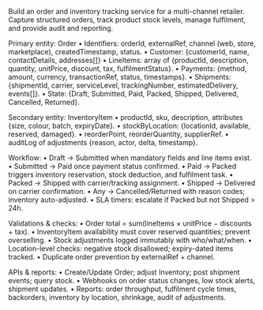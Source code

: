 Build an order and inventory tracking service for a multi-channel retailer. Capture structured orders, track product stock levels, manage fulfilment, and provide audit and reporting.

Primary entity: Order • Identifiers: orderId, externalRef, channel (web, store, marketplace), createdTimestamp, status. • Customer: {customerId, name, contactDetails, addresses[]} • LineItems: array of {productId, description, quantity, unitPrice, discount, tax, fulfilmentStatus}. • Payments: {method, amount, currency, transactionRef, status, timestamps}. • Shipments: {shipmentId, carrier, serviceLevel, trackingNumber, estimatedDelivery, events[]}. • State: {Draft, Submitted, Paid, Packed, Shipped, Delivered, Cancelled, Returned}.

Secondary entity: InventoryItem • productId, sku, description, attributes {size, colour, batch, expiryDate}. • stockByLocation: {locationId, available, reserved, damaged}. • reorderPoint, reorderQuantity, supplierRef. • auditLog of adjustments {reason, actor, delta, timestamp}.

Workflow: • Draft → Submitted when mandatory fields and line items exist. • Submitted → Paid once payment status confirmed. • Paid → Packed triggers inventory reservation, stock deduction, and fulfilment task. • Packed → Shipped with carrier/tracking assignment. • Shipped → Delivered on carrier confirmation. • Any → Cancelled/Returned with reason codes; inventory auto-adjusted. • SLA timers: escalate if Packed but not Shipped > 24h.

Validations & checks: • Order total = sum(lineItems × unitPrice − discounts + tax). • InventoryItem availability must cover reserved quantities; prevent overselling. • Stock adjustments logged immutably with who/what/when. • Location-level checks: negative stock disallowed; expiry-dated items tracked. • Duplicate order prevention by externalRef + channel.

APIs & reports: • Create/Update Order; adjust Inventory; post shipment events; query stock. • Webhooks on order status changes, low stock alerts, shipment updates. • Reports: order throughput, fulfilment cycle times, backorders, inventory by location, shrinkage, audit of adjustments.